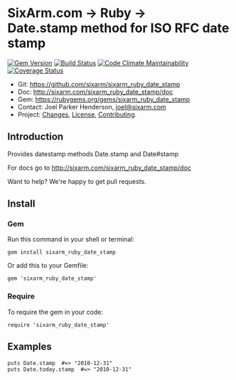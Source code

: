 # SixArm.com → Ruby → <br> Date.stamp method for ISO RFC date stamp

<!--header-open-->

[![Gem Version](https://badge.fury.io/rb/sixarm_ruby_date_stamp.svg)](http://badge.fury.io/rb/sixarm_ruby_date_stamp)
[![Build Status](https://travis-ci.org/SixArm/sixarm_ruby_date_stamp.png)](https://travis-ci.org/SixArm/sixarm_ruby_date_stamp)
[![Code Climate Maintainability](https://api.codeclimate.com/v1/badges/$id/maintainability)](https://codeclimate.com/github/SixArm/$dir/maintainability)
[![Coverage Status](https://coveralls.io/repos/SixArm/sixarm_ruby_date_stamp/badge.svg?branch=master&service=github)](https://coveralls.io/github/SixArm/sixarm_ruby_date_stamp?branch=master)

* Git: <https://github.com/sixarm/sixarm_ruby_date_stamp>
* Doc: <http://sixarm.com/sixarm_ruby_date_stamp/doc>
* Gem: <https://rubygems.org/gems/sixarm_ruby_date_stamp>
* Contact: Joel Parker Henderson, <joel@sixarm.com>
* Project: [Changes](CHANGES.md), [License](LICENSE.md), [Contributing](CONTRIBUTING.md).

<!--header-shut-->


## Introduction

Provides datestamp methods Date.stamp and Date#stamp

For docs go to <http://sixarm.com/sixarm_ruby_date_stamp/doc>

Want to help? We're happy to get pull requests.


<!--install-opent-->

## Install

### Gem

Run this command in your shell or terminal:

    gem install sixarm_ruby_date_stamp

Or add this to your Gemfile:

    gem 'sixarm_ruby_date_stamp'

### Require

To require the gem in your code:

    require 'sixarm_ruby_date_stamp'

<!--install-shut-->


## Examples

    puts Date.stamp  #=> "2010-12-31"
    puts Date.today.stamp  #=> "2010-12-31"
